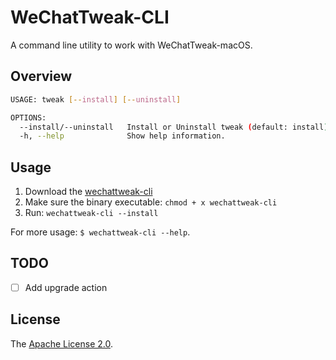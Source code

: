# WeChatTweak-CLI

A command line utility to work with WeChatTweak-macOS.

## Overview

```bash
USAGE: tweak [--install] [--uninstall]

OPTIONS:
  --install/--uninstall   Install or Uninstall tweak (default: install)
  -h, --help              Show help information.
```

## Usage

1. Download the [wechattweak-cli](https://github.com/Sunnyyoung/WeChatTweak-CLI/releases/latest/download/wechattweak-cli)
2. Make sure the binary executable: `chmod + x wechattweak-cli`
3. Run: `wechattweak-cli --install`

For more usage: `$ wechattweak-cli --help`.

## TODO

- [ ] Add upgrade action

## License

The [Apache License 2.0](LICENSE).
